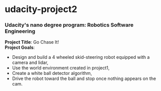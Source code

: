 # udacity-project2
### Udacity's nano degree program: Robotics Software Engineering  
**Project Title**: Go Chase It!  
**Project Goals**: 
- Design and build a 4 wheeled skid-steering robot equipped with a camera and lidar,
- Use the world environment created in project1,
- Create a white ball detector algorithm,
- Drive the robot toward the ball and stop once nothing appears on the cam.
 
